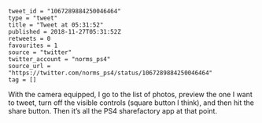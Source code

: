 ```
tweet_id = "1067289884250046464"
type = "tweet"
title = "Tweet at 05:31:52"
published = 2018-11-27T05:31:52Z
retweets = 0
favourites = 1
source = "twitter"
twitter_account = "norms_ps4"
source_url = "https://twitter.com/norms_ps4/status/1067289884250046464"
tag = []
```

 With the camera equipped, I go to the list of photos, preview the one I want to tweet, turn off the visible controls (square button I think), and then hit the share button. Then it’s all the PS4 sharefactory app at that point.

